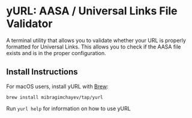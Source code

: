 # yURL: AASA / Universal Links File Validator

A terminal utility that allows you to validate whether your URL is properly formatted for Universal Links. This allows you to check if the AASA file exists and is in the proper configuration.

## Install Instructions

For macOS users, install yURL with [Brew](https://brew.sh/):

```
brew install mibragimchayev/tap/yurl
```

Run `yurl help` for information on how to use yURL